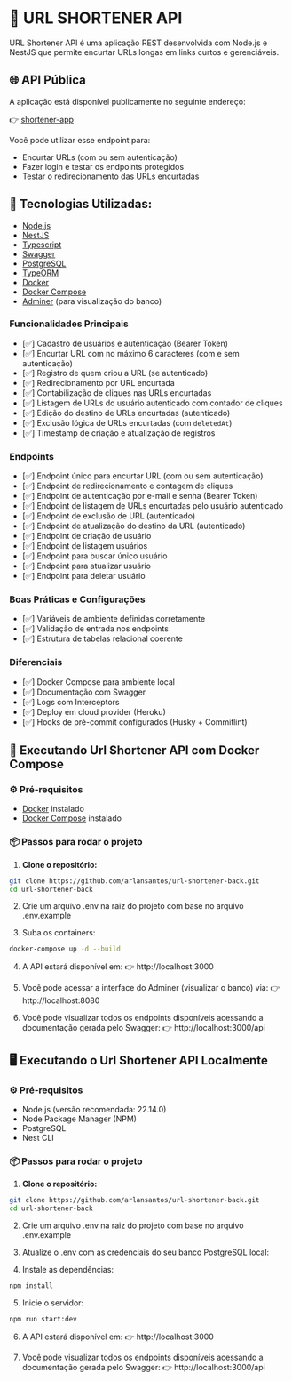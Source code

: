 # 🔗 URL SHORTENER API

URL Shortener API é uma aplicação REST desenvolvida com Node.js e NestJS que permite encurtar URLs longas em links curtos e gerenciáveis.

## 🌐 API Pública

A aplicação está disponível publicamente no seguinte endereço:

👉 [shortener-app](https://shortener-app-baeb929005bf.herokuapp.com/api)

Você pode utilizar esse endpoint para:
- Encurtar URLs (com ou sem autenticação)
- Fazer login e testar os endpoints protegidos
- Testar o redirecionamento das URLs encurtadas

 ## 🚀 Tecnologias Utilizadas:

- [Node.js](https://nodejs.org/)
- [NestJS](https://nestjs.com/)
- [Typescript](https://www.typescriptlang.org/)
- [Swagger](https://swagger.io/)
- [PostgreSQL](https://www.postgresql.org/)
- [TypeORM](https://typeorm.io/)
- [Docker](https://www.docker.com/)
- [Docker Compose](https://docs.docker.com/compose/)
- [Adminer](https://www.adminer.org/) (para visualização do banco)


### Funcionalidades Principais
- [✅] Cadastro de usuários e autenticação (Bearer Token)
- [✅] Encurtar URL com no máximo 6 caracteres (com e sem autenticação)
- [✅] Registro de quem criou a URL (se autenticado)
- [✅] Redirecionamento por URL encurtada
- [✅] Contabilização de cliques nas URLs encurtadas
- [✅] Listagem de URLs do usuário autenticado com contador de cliques
- [✅] Edição do destino de URLs encurtadas (autenticado)
- [✅] Exclusão lógica de URLs encurtadas (com `deletedAt`)
- [✅] Timestamp de criação e atualização de registros


### Endpoints
- [✅] Endpoint único para encurtar URL (com ou sem autenticação)
- [✅] Endpoint de redirecionamento e contagem de cliques
- [✅] Endpoint de autenticação por e-mail e senha (Bearer Token)
- [✅] Endpoint de listagem de URLs encurtadas pelo usuário autenticado
- [✅] Endpoint de exclusão de URL (autenticado)
- [✅] Endpoint de atualização do destino da URL (autenticado)
- [✅] Endpoint de criação de usuário
- [✅] Endpoint de listagem usuários
- [✅] Endpoint para buscar único usuário
- [✅] Endpoint para atualizar usuário
- [✅] Endpoint para deletar usuário

### Boas Práticas e Configurações
- [✅] Variáveis de ambiente definidas corretamente
- [✅] Validação de entrada nos endpoints
- [✅] Estrutura de tabelas relacional coerente

### Diferenciais
- [✅] Docker Compose para ambiente local
- [✅] Documentação com Swagger
- [✅] Logs com Interceptors
- [✅] Deploy em cloud provider (Heroku)
- [✅] Hooks de pré-commit configurados (Husky + Commitlint)


## 🐳 Executando Url Shortener API com Docker Compose

### ⚙️ Pré-requisitos

- [Docker](https://www.docker.com/products/docker-desktop) instalado
- [Docker Compose](https://docs.docker.com/compose/) instalado

### 📦 Passos para rodar o projeto

1. **Clone o repositório:**

```bash
git clone https://github.com/arlansantos/url-shortener-back.git
cd url-shortener-back
```

2. Crie um arquivo .env na raiz do projeto com base no arquivo .env.example

3. Suba os containers:
```bash
docker-compose up -d --build
```

4. A API estará disponível em:
  👉 http://localhost:3000

5. Você pode acessar a interface do Adminer (visualizar o banco) via:
  👉 http://localhost:8080

6. Você pode visualizar todos os endpoints disponíveis acessando a documentação gerada pelo Swagger:
   👉 http://localhost:3000/api


## 🖥️ Executando o Url Shortener API Localmente

### ⚙️ Pré-requisitos

- Node.js (versão recomendada: 22.14.0)
- Node Package Manager (NPM)
- PostgreSQL
- Nest CLI

### 📦 Passos para rodar o projeto

1. **Clone o repositório:**

```bash
git clone https://github.com/arlansantos/url-shortener-back.git
cd url-shortener-back
```

2. Crie um arquivo .env na raiz do projeto com base no arquivo .env.example

3. Atualize o .env com as credenciais do seu banco PostgreSQL local:

4. Instale as dependências:
```bash
npm install
```

5. Inicie o servidor:
```bash
npm run start:dev
```

6. A API estará disponível em:
  👉 http://localhost:3000

7. Você pode visualizar todos os endpoints disponíveis acessando a documentação gerada pelo Swagger:
   👉 http://localhost:3000/api

